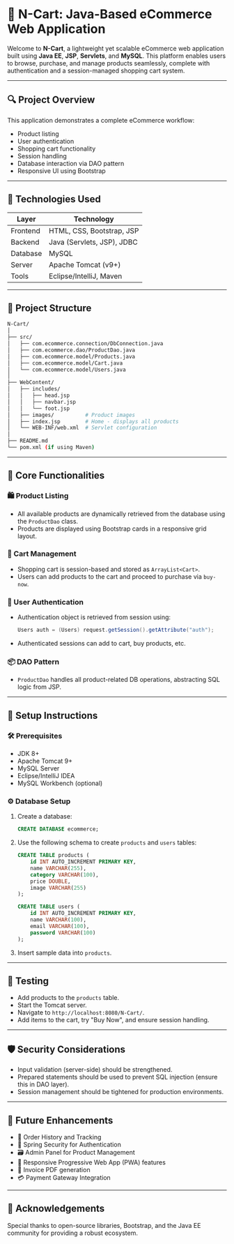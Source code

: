 
# 🛒 N-Cart: Java-Based eCommerce Web Application

Welcome to **N-Cart**, a lightweight yet scalable eCommerce web application built using **Java EE**, **JSP**, **Servlets**, and **MySQL**. This platform enables users to browse, purchase, and manage products seamlessly, complete with authentication and a session-managed shopping cart system.

---

## 🔍 Project Overview

This application demonstrates a complete eCommerce workflow:

- Product listing
- User authentication
- Shopping cart functionality
- Session handling
- Database interaction via DAO pattern
- Responsive UI using Bootstrap

---

## 🚀 Technologies Used

| Layer            | Technology                     |
|------------------|--------------------------------|
| Frontend         | HTML, CSS, Bootstrap, JSP      |
| Backend          | Java (Servlets, JSP), JDBC     |
| Database         | MySQL                          |
| Server           | Apache Tomcat (v9+)            |
| Tools            | Eclipse/IntelliJ, Maven        |

---

## 🧱 Project Structure

```bash
N-Cart/
│
├── src/
│   ├── com.ecommerce.connection/DbConnection.java
│   ├── com.ecommerce.dao/ProductDao.java
│   ├── com.ecommerce.model/Products.java
│   ├── com.ecommerce.model/Cart.java
│   └── com.ecommerce.model/Users.java
│
├── WebContent/
│   ├── includes/
│   │   ├── head.jsp
│   │   ├── navbar.jsp
│   │   └── foot.jsp
│   ├── images/          # Product images
│   ├── index.jsp        # Home - displays all products
│   └── WEB-INF/web.xml  # Servlet configuration
│
├── README.md
└── pom.xml (if using Maven)
````

---

## 🧠 Core Functionalities

### 🛍 Product Listing

* All available products are dynamically retrieved from the database using the `ProductDao` class.
* Products are displayed using Bootstrap cards in a responsive grid layout.

### 🧾 Cart Management

* Shopping cart is session-based and stored as `ArrayList<Cart>`.
* Users can add products to the cart and proceed to purchase via `buy-now`.

### 👤 User Authentication

* Authentication object is retrieved from session using:

  ```java
  Users auth = (Users) request.getSession().getAttribute("auth");
  ```
* Authenticated sessions can add to cart, buy products, etc.

### 📦 DAO Pattern

* `ProductDao` handles all product-related DB operations, abstracting SQL logic from JSP.

---

## 🔧 Setup Instructions

### 🛠 Prerequisites

* JDK 8+
* Apache Tomcat 9+
* MySQL Server
* Eclipse/IntelliJ IDEA
* MySQL Workbench (optional)

### ⚙️ Database Setup

1. Create a database:

   ```sql
   CREATE DATABASE ecommerce;
   ```

2. Use the following schema to create `products` and `users` tables:

   ```sql
   CREATE TABLE products (
       id INT AUTO_INCREMENT PRIMARY KEY,
       name VARCHAR(255),
       category VARCHAR(100),
       price DOUBLE,
       image VARCHAR(255)
   );

   CREATE TABLE users (
       id INT AUTO_INCREMENT PRIMARY KEY,
       name VARCHAR(100),
       email VARCHAR(100),
       password VARCHAR(100)
   );
   ```

3. Insert sample data into `products`.

---

## 🧪 Testing

* Add products to the `products` table.
* Start the Tomcat server.
* Navigate to `http://localhost:8080/N-Cart/`.
* Add items to the cart, try "Buy Now", and ensure session handling.

---

## 🛡 Security Considerations

* Input validation (server-side) should be strengthened.
* Prepared statements should be used to prevent SQL injection (ensure this in DAO layer).
* Session management should be tightened for production environments.

---

## 🌟 Future Enhancements

* 🧾 Order History and Tracking
* 🔐 Spring Security for Authentication
* 🗃 Admin Panel for Product Management
* 📱 Responsive Progressive Web App (PWA) features
* 🧾 Invoice PDF generation
* 💳 Payment Gateway Integration

---

## 🙏 Acknowledgements

Special thanks to open-source libraries, Bootstrap, and the Java EE community for providing a robust ecosystem.

```
